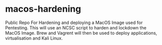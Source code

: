 # macos-hardening
Public Repo For Hardening and deploying a MacOS Image used for Pentesting.
This will use an NCSC script to harden and lockdown the MacOS Image. Brew and Vagrent will then be used to deploy applications, virtualisation and Kali Linux.
